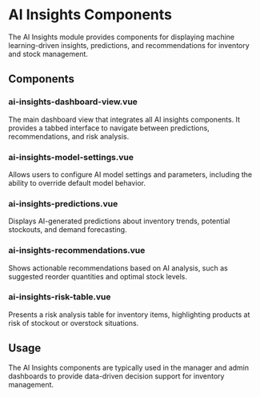 # AI Insights Components

The AI Insights module provides components for displaying machine learning-driven insights, predictions, and recommendations for inventory and stock management.

## Components

### ai-insights-dashboard-view.vue
The main dashboard view that integrates all AI insights components. It provides a tabbed interface to navigate between predictions, recommendations, and risk analysis.

### ai-insights-model-settings.vue
Allows users to configure AI model settings and parameters, including the ability to override default model behavior.

### ai-insights-predictions.vue
Displays AI-generated predictions about inventory trends, potential stockouts, and demand forecasting.

### ai-insights-recommendations.vue
Shows actionable recommendations based on AI analysis, such as suggested reorder quantities and optimal stock levels.

### ai-insights-risk-table.vue
Presents a risk analysis table for inventory items, highlighting products at risk of stockout or overstock situations.

## Usage

The AI Insights components are typically used in the manager and admin dashboards to provide data-driven decision support for inventory management.